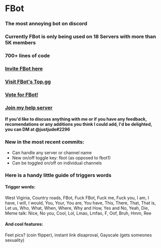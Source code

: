 # FBot
### The most annoying bot on discord

### Currently FBot is only being used on 18 Servers with more than 5K members

### 700+ lines of code

### [Invite FBot here](https://discord.com/oauth2/authorize?client_id=711934102906994699&permissions=8&scope=bot)

### [Visit FBot's Top.gg](https://top.gg/bot/711934102906994699)

### [Vote for FBot!](https://top.gg/bot/711934102906994699/vote)

### [Join my help server](https://discord.gg/BDpXRq9)

#### If you'd like to discuss anything with me or if you have any feedback, recomendations or any additions you think I could add, I'd be delighted, you can DM at @justjude#2296

### New in the most recent commits:
- Can handle any server or channel name
- New on/off toggle key: fbot (as opposed to fbot1)
- Can be toggled on/off on individual channels

### Here is a handy little guide of triggers words

#### Trigger words:
West Viginia, Country roads, FBot, Fuck FBot, Fuck me, Fuck you, I am, I have, I will, I would, You, Your, You are, You have, This, There, That, That is, Let us, Who, What, When, Where, Why and How, Yes and No, Yeah, Die, Meme talk: Nice, No you, Cool, Lol, Lmao, Lmfao, F, Oof, Bruh, Hmm, Ree

#### And cool features:
Feet pics? (coin flipper), instant link disaproval, Gayscale (gets someones sexuality)
